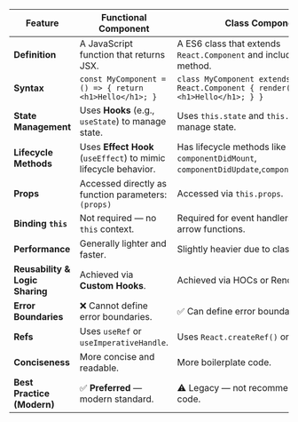 | Feature | Functional Component | Class Component |
|--------|------------------------|------------------|
| **Definition** | A JavaScript function that returns JSX. | A ES6 class that extends `React.Component` and includes a `render()` method. |
| **Syntax** | `const MyComponent = () => { return <h1>Hello</h1>; }` | `class MyComponent extends React.Component { render() { return <h1>Hello</h1>; } }` |
| **State Management** | Uses **Hooks** (e.g., `useState`) to manage state. | Uses `this.state` and `this.setState()` to manage state. |
| **Lifecycle Methods** | Uses **Effect Hook** (`useEffect`) to mimic lifecycle behavior. | Has lifecycle methods like `componentDidMount`, `componentDidUpdate`,`componentDidUnmount`. |
| **Props** | Accessed directly as function parameters: `(props)` | Accessed via `this.props`. |
| **Binding `this`** | Not required — no `this` context. | Required for event handlers unless using arrow functions. |
| **Performance** | Generally lighter and faster. | Slightly heavier due to class instantiation. |
| **Reusability & Logic Sharing** | Achieved via **Custom Hooks**. | Achieved via HOCs or Render Props. |
| **Error Boundaries** | ❌ Cannot define error boundaries. | ✅ Can define error boundaries. |
| **Refs** | Uses `useRef` or `useImperativeHandle`. | Uses `React.createRef()` or callback refs. |
| **Conciseness** | More concise and readable. | More boilerplate code. |
| **Best Practice (Modern)** | ✅ **Preferred** — modern standard. | ⚠️ Legacy — not recommended for new code. |
